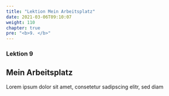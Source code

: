 ```yaml
---
title: "Lektion Mein Arbeitsplatz"
date: 2021-03-06T09:10:07
weight: 110
chapter: true
pre: "<b>9. </b>"
---
```


### Lektion 9
## Mein Arbeitsplatz

Lorem ipsum dolor sit amet, consetetur sadipscing elitr, sed diam 
